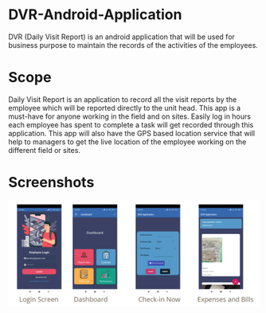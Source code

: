 # DVR-Android-Application
DVR (Daily Visit Report) is an android application that will be used for
business purpose to maintain the records of the
activities of the employees.

# Scope
Daily Visit Report is an application to record all
the visit reports by the employee which will be
reported directly to the unit head. This app is a
must-have for anyone working in the field and
on sites. Easily log in hours each employee has
spent to complete a task will get recorded
through this application. This app will also have
the GPS based location service that will help to
managers to get the live location of the
employee working on the different field or sites.

# Screenshots

![screenshorts](https://github.com/mohitjha727/DVR-Android-Application/blob/master/Screenshot%20(253).png)
